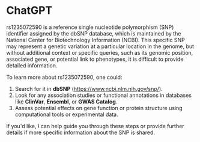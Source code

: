 # ChatGPT

rs1235072590 is a reference single nucleotide polymorphism (SNP) identifier assigned by the dbSNP database, which is maintained by the National Center for Biotechnology Information (NCBI). This specific SNP may represent a genetic variation at a particular location in the genome, but without additional context or specific queries, such as its genomic position, associated gene, or potential link to phenotypes, it is difficult to provide detailed information.

To learn more about rs1235072590, one could:

1. Search for it in **dbSNP** (https://www.ncbi.nlm.nih.gov/snp/).
2. Look for any association studies or functional annotations in databases like **ClinVar**, **Ensembl**, or **GWAS Catalog**.
3. Assess potential effects on gene function or protein structure using computational tools or experimental data.

If you'd like, I can help guide you through these steps or provide further details if more specific information about the SNP is shared.